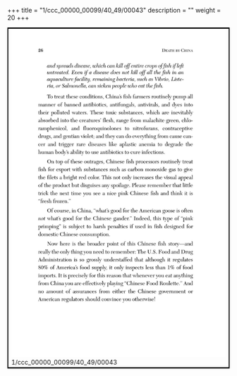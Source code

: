 +++
title = "1/ccc_00000_00099/40_49/00043"
description = ""
weight = 20
+++

<table style="border:2px solid black;max-width:800px;max-height:800px;" 
><tr><td>
<img class="center-fit-jpg"
src="/jpg_/out_jpg_dbc_043.jpg">
1/ccc_00000_00099/40_49/00043
</img></td></tr></table>
